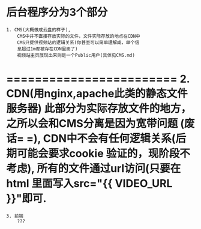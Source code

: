后台程序分为3个部分
========================
    1. CMS(大概做成云盘的样子),
        CMS中并不直接存放实际的文件，文件实际存放的地点在CDN中
        CMS只提供视频站的逻辑关系(你甚至可以简单理解成，单个信
        息超过1m都被存在CDN里面了)
        视频站主页展现出来则是一个Public用户(具体见CMS.md)
========================
    2. CDN(用nginx,apache此类的静态文件服务器)
        此部分为实际存放文件的地方，之所以会和CMS分离是因为宽带问题
        (废话=  =), CDN中不会有任何逻辑关系(后期可能会要求cookie
        验证的，现阶段不考虑),  所有的文件通过url访问(只要在html
        里面写入src="{{ VIDEO_URL }}"即可.
========================
    3. 前端
        ???

